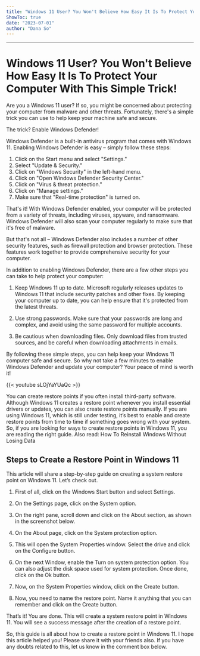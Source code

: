 ```yaml
---
title: "Windows 11 User? You Won't Believe How Easy It Is To Protect Your Computer With This Simple Trick!"
ShowToc: true 
date: "2023-07-01"
author: "Dana So"
---
```

*****
# Windows 11 User? You Won't Believe How Easy It Is To Protect Your Computer With This Simple Trick!

Are you a Windows 11 user? If so, you might be concerned about protecting your computer from malware and other threats. Fortunately, there's a simple trick you can use to help keep your machine safe and secure.

The trick? Enable Windows Defender!

Windows Defender is a built-in antivirus program that comes with Windows 11. Enabling Windows Defender is easy – simply follow these steps:

1. Click on the Start menu and select "Settings."
2. Select "Update & Security."
3. Click on "Windows Security" in the left-hand menu.
4. Click on "Open Windows Defender Security Center."
5. Click on "Virus & threat protection."
6. Click on "Manage settings."
7. Make sure that "Real-time protection" is turned on.

That's it! With Windows Defender enabled, your computer will be protected from a variety of threats, including viruses, spyware, and ransomware. Windows Defender will also scan your computer regularly to make sure that it's free of malware.

But that's not all – Windows Defender also includes a number of other security features, such as firewall protection and browser protection. These features work together to provide comprehensive security for your computer.

In addition to enabling Windows Defender, there are a few other steps you can take to help protect your computer:

1. Keep Windows 11 up to date. Microsoft regularly releases updates to Windows 11 that include security patches and other fixes. By keeping your computer up to date, you can help ensure that it's protected from the latest threats.

2. Use strong passwords. Make sure that your passwords are long and complex, and avoid using the same password for multiple accounts.

3. Be cautious when downloading files. Only download files from trusted sources, and be careful when downloading attachments in emails.

By following these simple steps, you can help keep your Windows 11 computer safe and secure. So why not take a few minutes to enable Windows Defender and update your computer? Your peace of mind is worth it!

{{< youtube sLOjYaYUaQc >}} 



You can create restore points if you often install third-party software. Although Windows 11 creates a restore point whenever you install essential drivers or updates, you can also create restore points manually.
If you are using Windows 11, which is still under testing, it’s best to enable and create restore points from time to time if something goes wrong with your system. So, if you are looking for ways to create restore points in Windows 11, you are reading the right guide.
Also read: How To Reinstall Windows Without Losing Data

 
## Steps to Create a Restore Point in Windows 11


This article will share a step-by-step guide on creating a system restore point on Windows 11. Let’s check out.
1. First of all, click on the Windows Start button and select Settings.

2. On the Settings page, click on the System option.

3. On the right pane, scroll down and click on the About section, as shown in the screenshot below.

4. On the About page, click on the System protection option.

5. This will open the System Properties window. Select the drive and click on the Configure button.

6. On the next Window, enable the Turn on system protection option. You can also adjust the disk space used for system protection. Once done, click on the Ok button.

7. Now, on the System Properties window, click on the Create button.

8. Now, you need to name the restore point. Name it anything that you can remember and click on the Create button.

That’s it! You are done. This will create a system restore point in Windows 11. You will see a success message after the creation of a restore point.

So, this guide is all about how to create a restore point in Windows 11. I hope this article helped you! Please share it with your friends also. If you have any doubts related to this, let us know in the comment box below.




